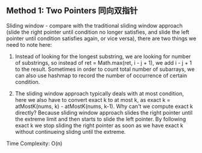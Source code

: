 ## Method 1: Two Pointers 同向双指针

Sliding window - compare with the traditional sliding window approach (slide the right pointer until condition no longer satisfies, and slide the left pointer until condition satisfies again, or vice versa), there are two things we need to note here:

1) Instead of looking for the longest substring, we are looking for number of substrings, so instead of ret = Math.max(ret, i - j + 1), we add i - j + 1 to the result. Sometimes in order to count total number of subarrays, we can also use hashmap to record the number of occurrence of certain condition.
   
2) The sliding window approach typically deals with at most condition, here we also have to convert exact k to at most k, as exact k = atMostK(nums, k) - atMostK(nums, k-1). Why can't we compute exact k directly? Because sliding window approach slides the right pointer until the extreme limit and then starts to slide the left pointer. By following exact k we stop sliding the right pointer as soon as we have exact k without continueing slidng until the extreme.

Time Complexity: O(n)
